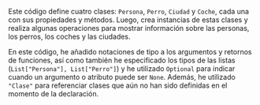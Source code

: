 Este código define cuatro clases: `Persona`, `Perro`, `Ciudad` y `Coche`, cada una con sus propiedades y métodos. Luego, crea instancias de estas clases y realiza algunas operaciones para mostrar información sobre las personas, los perros, los coches y las ciudades.

En este código, he añadido notaciones de tipo a los argumentos y retornos de funciones, así como también he especificado los tipos de las listas (`List["Persona"], List["Perro"]`) y he utilizado `Optional` para indicar cuando un argumento o atributo puede ser `None`. Además, he utilizado `"Clase"` para referenciar clases que aún no han sido definidas en el momento de la declaración.
